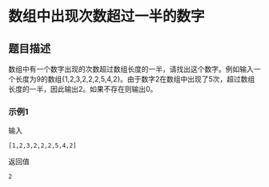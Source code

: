 # 数组中出现次数超过一半的数字

## 题目描述

数组中有一个数字出现的次数超过数组长度的一半，请找出这个数字。例如输入一个长度为9的数组{1,2,3,2,2,2,5,4,2}。由于数字2在数组中出现了5次，超过数组长度的一半，因此输出2。如果不存在则输出0。

### 示例1

输入

```
[1,2,3,2,2,2,5,4,2]
```

返回值

```
2
```





 
